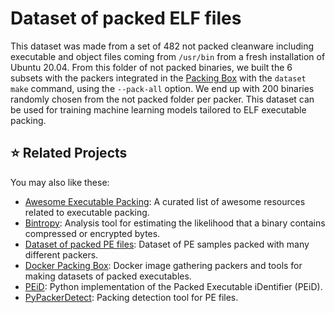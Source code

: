 # Dataset of packed ELF files

This dataset was made from a set of 482 not packed cleanware including executable and object files coming from `/usr/bin` from a fresh installation of Ubuntu 20.04. From this folder of not packed binaries, we built the 6 subsets with the packers integrated in the [Packing Box](https://github.com/packing-box/docker-packing-box) with the `dataset make` command, using the `--pack-all` option. We end up with 200 binaries randomly chosen from the not packed folder per packer. This dataset can be used for training machine learning models tailored to ELF executable packing.


## :star: Related Projects

You may also like these:

- [Awesome Executable Packing](https://github.com/packing-box/awesome-executable-packing): A curated list of awesome resources related to executable packing.
- [Bintropy](https://github.com/packing-box/bintropy): Analysis tool for estimating the likelihood that a binary contains compressed or encrypted bytes.
- [Dataset of packed PE files](https://github.com/packing-box/dataset-packed-pe): Dataset of PE samples packed with many different packers.
- [Docker Packing Box](https://github.com/packing-box/docker-packing-box): Docker image gathering packers and tools for making datasets of packed executables.
- [PEiD](https://github.com/packing-box/peid): Python implementation of the Packed Executable iDentifier (PEiD).
- [PyPackerDetect](https://github.com/packing-box/PyPackerDetect): Packing detection tool for PE files.

<!--Example of visualization created with [Bintropy](https://github.com/packing-box/bintropy):

<p align="center"><img src="https://raw.githubusercontent.com/packing-box/docker-packing-box/main/docs/imgs/calc.png"></p>-->

